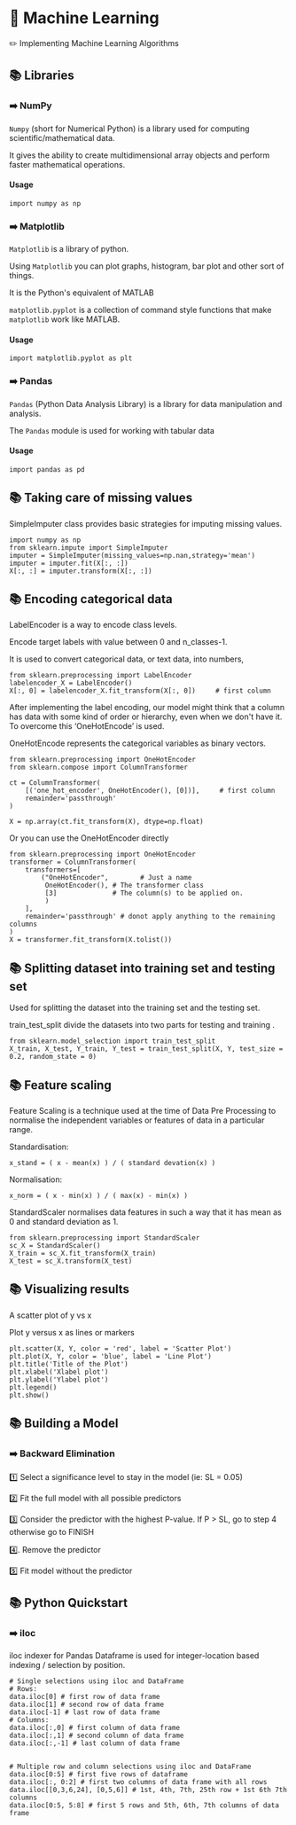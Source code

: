 # :rocket: Machine Learning

:pencil2: Implementing Machine Learning Algorithms


## :books: Libraries

### :arrow_right: NumPy

`Numpy` (short for Numerical Python) is a library used for computing scientific/mathematical data.

It gives the ability to create multidimensional array objects and perform faster mathematical operations.

#### Usage
`import numpy as np`

### :arrow_right: Matplotlib

`Matplotlib` is a library of python.

Using `Matplotlib` you can plot graphs, histogram, bar plot and other sort of things.

It is the Python's equivalent of MATLAB

`matplotlib.pyplot` is a collection of command style functions that make `matplotlib` work like MATLAB.

#### Usage
`import matplotlib.pyplot as plt`

### :arrow_right: Pandas

`Pandas` (Python Data Analysis Library) is a library for data manipulation and analysis.

The `Pandas` module is used for working with tabular data

#### Usage
`import pandas as pd`

## :books: Taking care of missing values

SimpleImputer class provides basic strategies for imputing missing values.


```
import numpy as np
from sklearn.impute import SimpleImputer 
imputer = SimpleImputer(missing_values=np.nan,strategy='mean')
imputer = imputer.fit(X[:, :])
X[:, :] = imputer.transform(X[:, :])
```

## :books: Encoding categorical data

LabelEncoder is a way to encode class levels.

Encode target labels with value between 0 and n_classes-1.

It is used to convert categorical data, or text data, into numbers,

```
from sklearn.preprocessing import LabelEncoder
labelencoder_X = LabelEncoder()
X[:, 0] = labelencoder_X.fit_transform(X[:, 0])     # first column
```

After implementing the label encoding, our model might think that a column has data with some kind of order or hierarchy, even when we don't have it. To overcome this ‘OneHotEncode’ is used.

OneHotEncode represents the categorical variables as binary vectors.

```
from sklearn.preprocessing import OneHotEncoder
from sklearn.compose import ColumnTransformer

ct = ColumnTransformer(
    [('one_hot_encoder', OneHotEncoder(), [0])],     # first column
    remainder='passthrough'                     
)

X = np.array(ct.fit_transform(X), dtype=np.float)
```

Or you can use the OneHotEncoder directly
```
from sklearn.preprocessing import OneHotEncoder
transformer = ColumnTransformer(
    transformers=[
        ("OneHotEncoder",        # Just a name
         OneHotEncoder(), # The transformer class
         [3]              # The column(s) to be applied on.
         )
    ],
    remainder='passthrough' # donot apply anything to the remaining columns
)
X = transformer.fit_transform(X.tolist())
```

## :books: Splitting dataset into training set and testing set

Used for splitting the dataset into the training set and the testing set.

 train_test_split divide the datasets into two parts for testing and training .

```
from sklearn.model_selection import train_test_split
X_train, X_test, Y_train, Y_test = train_test_split(X, Y, test_size = 0.2, random_state = 0)
```


## :books: Feature scaling

Feature Scaling is a technique used at the time of Data Pre Processing to normalise the independent variables or features of data in a particular range.

Standardisation:

```
x_stand = ( x - mean(x) ) / ( standard devation(x) )
```

Normalisation:

```
x_norm = ( x - min(x) ) / ( max(x) - min(x) )
```

StandardScaler normalises data features in such a way that it has mean as 0 and standard deviation as 1.

```
from sklearn.preprocessing import StandardScaler
sc_X = StandardScaler()
X_train = sc_X.fit_transform(X_train)
X_test = sc_X.transform(X_test)
```

## :books: Visualizing results

A scatter plot of y vs x 

Plot y versus x as lines or markers

```
plt.scatter(X, Y, color = 'red', label = 'Scatter Plot')
plt.plot(X, Y, color = 'blue', label = 'Line Plot')
plt.title('Title of the Plot')
plt.xlabel('Xlabel plot')
plt.ylabel('Ylabel plot')
plt.legend()
plt.show()
```




## :books: Building a Model

### :arrow_right: Backward Elimination

:one: Select a significance level to stay in the model (ie: SL = 0.05)

:two: Fit the full model with all possible predictors

:three: Consider the predictor with the highest P-value. If P > SL, go to step 4 otherwise go to FINISH

:four:. Remove the predictor

:five: Fit model without the predictor






## :books: Python Quickstart

### :arrow_right: iloc

iloc indexer for Pandas Dataframe is used for integer-location based indexing / selection by position.


```
# Single selections using iloc and DataFrame
# Rows:
data.iloc[0] # first row of data frame
data.iloc[1] # second row of data frame
data.iloc[-1] # last row of data frame
# Columns:
data.iloc[:,0] # first column of data frame
data.iloc[:,1] # second column of data frame
data.iloc[:,-1] # last column of data frame
```
```

# Multiple row and column selections using iloc and DataFrame
data.iloc[0:5] # first five rows of dataframe
data.iloc[:, 0:2] # first two columns of data frame with all rows
data.iloc[[0,3,6,24], [0,5,6]] # 1st, 4th, 7th, 25th row + 1st 6th 7th columns
data.iloc[0:5, 5:8] # first 5 rows and 5th, 6th, 7th columns of data frame
```



